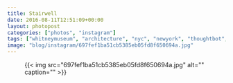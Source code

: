 ```yaml
---
title: Stairwell
date: 2016-08-11T12:51:09+00:00
layout: photopost
categories: ["photos", "instagram"]
tags: ["whitneymuseum", "architecture", "nyc", "newyork", "thoughtbot", "summersummit2016", "abstraction"]
image: "blog/instagram/697fef1ba51cb5385eb05fd8f650694a.jpg"
---
```


<figure class="photo photo--square">
  {{< img src="697fef1ba51cb5385eb05fd8f650694a.jpg" alt="" caption="" >}}

</figure>


